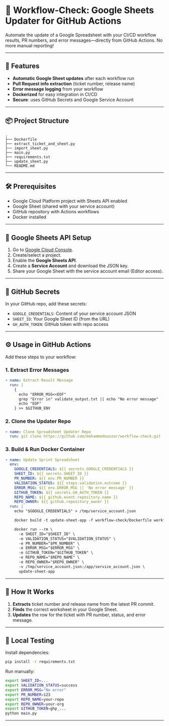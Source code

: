 # 📝 Workflow-Check: Google Sheets Updater for GitHub Actions

Automate the update of a Google Spreadsheet with your CI/CD workflow results, PR numbers, and error messages—directly from GitHub Actions. No more manual reporting!

---

## 🚀 Features

- **Automatic Google Sheet updates** after each workflow run
- **Pull Request info extraction** (ticket number, release name)
- **Error message logging** from your workflow
- **Dockerized** for easy integration in CI/CD
- **Secure**: uses GitHub Secrets and Google Service Account

---

## 📦 Project Structure

```
.
├── Dockerfile
├── extract_ticket_and_sheet.py
├── import_sheet.py
├── main.py
├── requirements.txt
├── update_sheet.py
└── README.md
```

---

## 🛠 Prerequisites

- Google Cloud Platform project with Sheets API enabled
- Google Sheet (shared with your service account)
- GitHub repository with Actions workflows
- Docker installed

---

## 🔐 Google Sheets API Setup

1. Go to [Google Cloud Console](https://console.cloud.google.com/).
2. Create/select a project.
3. Enable the **Google Sheets API**.
4. Create a **Service Account** and download the JSON key.
5. Share your Google Sheet with the service account email (Editor access).

---

## 🔑 GitHub Secrets

In your GitHub repo, add these secrets:

- `GOOGLE_CREDENTIALS`: Content of your service account JSON
- `SHEET_ID`: Your Google Sheet ID (from the URL)
- `GH_AUTH_TOKEN`: GitHub token with repo access

---

## ⚙️ Usage in GitHub Actions

Add these steps to your workflow:

### 1. Extract Error Messages

```yaml
- name: Extract Result Message
  run: |
    {
      echo "ERROR_MSG<<EOF"
      grep "Error in" validate_output.txt || echo "No error message"
      echo "EOF"
    } >> $GITHUB_ENV
```

### 2. Clone the Updater Repo

```yaml
- name: Clone Spreadsheet Updater Repo
  run: git clone https://github.com/mohammedounzar/workflow-check.git
```

### 3. Build & Run Docker Container

```yaml
- name: Update Sprint Spreadsheet
  env:
    GOOGLE_CREDENTIALS: ${{ secrets.GOOGLE_CREDENTIALS }}
    SHEET_ID: ${{ secrets.SHEET_ID }}
    PR_NUMBER: ${{ env.PR_NUMBER }}
    VALIDATION_STATUS: ${{ steps.validation.outcome }}
    ERROR_MSG: ${{ env.ERROR_MSG || 'No error message' }}
    GITHUB_TOKEN: ${{ secrets.GH_AUTH_TOKEN }}
    REPO_NAME: ${{ github.event.repository.name }}
    REPO_OWNER: ${{ github.repository_owner }}
  run: |
    echo "$GOOGLE_CREDENTIALS" > /tmp/service_account.json

    docker build -t update-sheet-app -f workflow-check/Dockerfile workflow-check

    docker run --rm \
      -e SHEET_ID="$SHEET_ID" \
      -e VALIDATION_STATUS="$VALIDATION_STATUS" \
      -e PR_NUMBER="$PR_NUMBER" \
      -e ERROR_MSG="$ERROR_MSG" \
      -e GITHUB_TOKEN="$GITHUB_TOKEN" \
      -e REPO_NAME="$REPO_NAME" \
      -e REPO_OWNER="$REPO_OWNER" \
      -v /tmp/service_account.json:/app/service_account.json \
      update-sheet-app
```

---

## 🧩 How It Works

1. **Extracts** ticket number and release name from the latest PR commit.
2. **Finds** the correct worksheet in your Google Sheet.
3. **Updates** the row for the ticket with PR number, status, and error message.

---

## 🧪 Local Testing

Install dependencies:

```sh
pip install -r requirements.txt
```

Run manually:

```sh
export SHEET_ID=...
export VALIDATION_STATUS=success
export ERROR_MSG="No error"
export PR_NUMBER=123
export REPO_NAME=your-repo
export REPO_OWNER=your-org
export GITHUB_TOKEN=ghp_...
python main.py
```

---